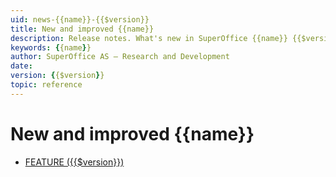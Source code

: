 ```yaml
---
uid: news-{{name}}-{{$version}}
title: New and improved {{name}}
description: Release notes. What's new in SuperOffice {{name}} {{$version}}
keywords: {{name}}
author: SuperOffice AS – Research and Development
date: 
version: {{$version}}
topic: reference
---
```


# New and improved {{name}}

* [FEATURE ({{$version}})][1]

<!-- Referenced links-->
[1]: {{$version}}-update.md

